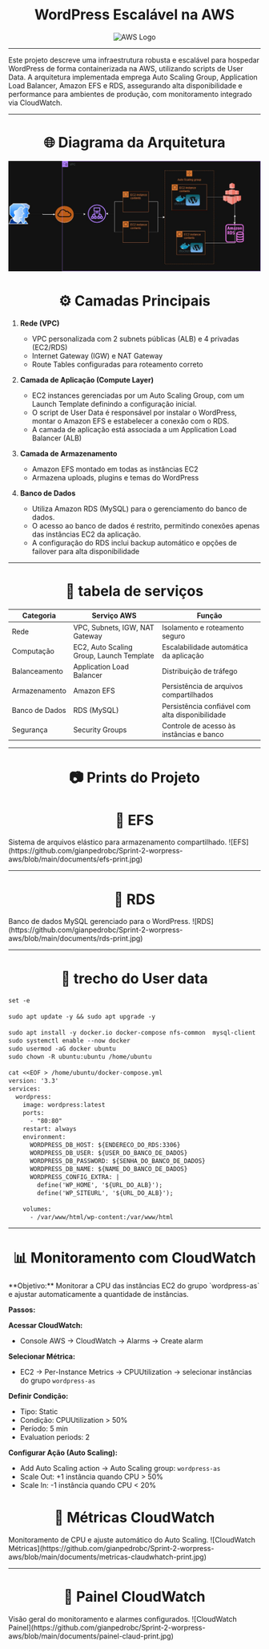 <h1 align="center" >WordPress Escalável na AWS </h1>
<p align="center">
  <img src="https://alexjunio.com.br/wp-content/uploads/2022/07/hospedagem-wordpress-amazon-aws-alexjunio.jpg" alt="AWS Logo" width="700">
</p>

---

Este projeto descreve uma infraestrutura robusta e escalável para hospedar WordPress de forma containerizada na AWS, utilizando scripts de User Data. A arquitetura implementada emprega Auto Scaling Group, Application Load Balancer, Amazon EFS e RDS, assegurando alta disponibilidade e performance para ambientes de produção, com monitoramento integrado via CloudWatch.

---

<h1 align="center" >🌐 Diagrama da Arquitetura </h1>

![Diagrama da Arquitetura](documents/wordpress.jpg)


 <h1 align="center" > ⚙️ Camadas Principais </h1>

1. **Rede (VPC)**
   - VPC personalizada com 2 subnets públicas (ALB) e 4 privadas (EC2/RDS)
   - Internet Gateway (IGW) e NAT Gateway
   - Route Tables configuradas para roteamento correto

2. **Camada de Aplicação (Compute Layer)**
   - EC2 instances gerenciadas por um Auto Scaling Group, com um Launch Template definindo a configuração inicial.
   - O script de User Data é responsável por instalar o WordPress, montar o Amazon EFS e estabelecer a conexão com o RDS.
   - A camada de aplicação está associada a um Application Load Balancer (ALB) 

3. **Camada de Armazenamento**
   - Amazon EFS montado em todas as instâncias EC2
   - Armazena uploads, plugins e temas do WordPress

4. **Banco de Dados**
   - Utiliza Amazon RDS (MySQL) para o gerenciamento do banco de dados.
   - O acesso ao banco de dados é restrito, permitindo conexões apenas das instâncias EC2 da aplicação.
   - A configuração do RDS inclui backup automático e opções de failover para alta disponibilidade

---

<h1 align="center" > 📑 tabela de serviços  </h1>

<div align="center">

<table>
  <thead>
    <tr>
      <th>Categoria</th>
      <th>Serviço AWS</th>
      <th>Função</th>
    </tr>
  </thead>
  <tbody>
    <tr>
      <td>Rede</td>
      <td>VPC, Subnets, IGW, NAT Gateway</td>
      <td>Isolamento e roteamento seguro</td>
    </tr>
    <tr>
      <td>Computação</td>
      <td>EC2, Auto Scaling Group, Launch Template</td>
      <td>Escalabilidade automática da aplicação</td>
    </tr>
    <tr>
      <td>Balanceamento</td>
      <td>Application Load Balancer</td>
      <td>Distribuição de tráfego</td>
    </tr>
    <tr>
      <td>Armazenamento</td>
      <td>Amazon EFS</td>
      <td>Persistência de arquivos compartilhados</td>
    </tr>
    <tr>
      <td>Banco de Dados</td>
      <td>RDS (MySQL)</td>
      <td>Persistência confiável com alta disponibilidade</td>
    </tr>
    <tr>
      <td>Segurança</td>
      <td>Security Groups</td>
      <td>Controle de acesso às instâncias e banco</td>
    </tr>
  </tbody>
</table>

</div>

---

<h1 align="center" >  📷 Prints do Projeto </h1>

<h1 align="center" >🔹 EFS </h1>
Sistema de arquivos elástico para armazenamento compartilhado.  
![EFS](https://github.com/gianpedrobc/Sprint-2-worpress-aws/blob/main/documents/efs-print.jpg)

---

<h1 align="center" > 🔹 RDS </h1>
Banco de dados MySQL gerenciado para o WordPress.  
![RDS](https://github.com/gianpedrobc/Sprint-2-worpress-aws/blob/main/documents/rds-print.jpg)

---

<h1 align="center" > 🔧 trecho do User data </h1>

```
set -e 

sudo apt update -y && sudo apt upgrade -y 

sudo apt install -y docker.io docker-compose nfs-common  mysql-client
sudo systemctl enable --now docker
sudo usermod -aG docker ubuntu
sudo chown -R ubuntu:ubuntu /home/ubuntu

cat <<EOF > /home/ubuntu/docker-compose.yml
version: '3.3'
services:
  wordpress:
    image: wordpress:latest
    ports:
      - "80:80"
    restart: always
    environment:
      WORDPRESS_DB_HOST: ${ENDERECO_DO_RDS:3306}
      WORDPRESS_DB_USER: ${USER_DO_BANCO_DE_DADOS}
      WORDPRESS_DB_PASSWORD: ${SENHA_DO_BANCO_DE_DADOS}
      WORDPRESS_DB_NAME: ${NAME_DO_BANCO_DE_DADOS}
      WORDPRESS_CONFIG_EXTRA: |
        define('WP_HOME', '${URL_DO_ALB}');
        define('WP_SITEURL', '${URL_DO_ALB}');

    volumes:
      - /var/www/html/wp-content:/var/www/html 

```
---

<h1 align="center" > 📊 Monitoramento com CloudWatch </h1>
**Objetivo:** Monitorar a CPU das instâncias EC2 do grupo `wordpress-as` e ajustar automaticamente a quantidade de instâncias.

**Passos:**

**Acessar CloudWatch:**  
- Console AWS → CloudWatch → Alarms → Create alarm  

**Selecionar Métrica:**  
- EC2 → Per-Instance Metrics → CPUUtilization → selecionar instâncias do grupo `wordpress-as`  

**Definir Condição:**  
- Tipo: Static  
- Condição: CPUUtilization > 50%  
- Período: 5 min  
- Evaluation periods: 2  

**Configurar Ação (Auto Scaling):**  
- Add Auto Scaling action → Auto Scaling group: `wordpress-as`  
- Scale Out: +1 instância quando CPU > 50%  
- Scale In: -1 instância quando CPU < 20%

<h1 align="center"> 🔹 Métricas CloudWatch </h1>
Monitoramento de CPU e ajuste automático do Auto Scaling.  
![CloudWatch Métricas](https://github.com/gianpedrobc/Sprint-2-worpress-aws/blob/main/documents/metricas-claudwhatch-print.jpg)

---

<h1 align="center"> 🔹 Painel CloudWatch </h1>
Visão geral do monitoramento e alarmes configurados.  
![CloudWatch Painel](https://github.com/gianpedrobc/Sprint-2-worpress-aws/blob/main/documents/painel-claud-print.jpg)
























